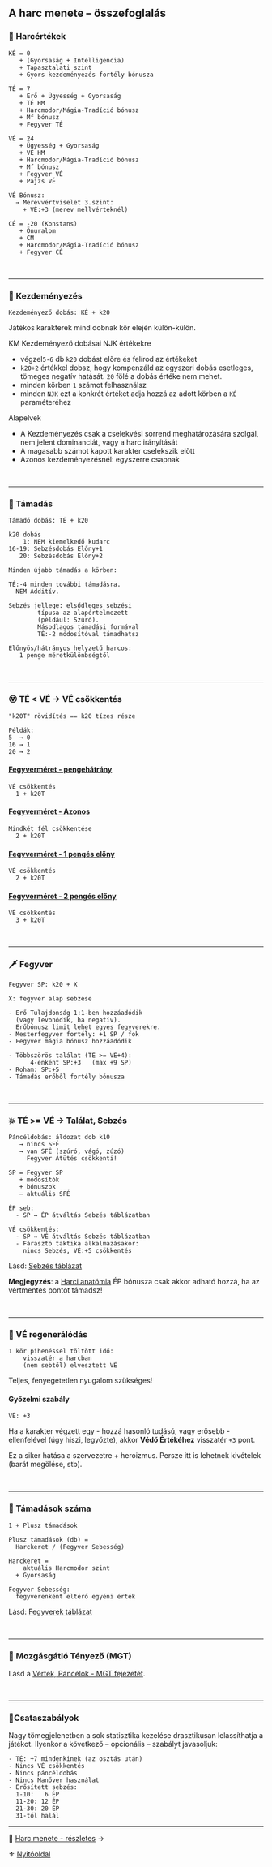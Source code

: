 
## A harc menete – összefoglalás

### 🧮 Harcértékek

```
KÉ = 0
   + (Gyorsaság + Intelligencia)
   + Tapasztalati szint
   + Gyors kezdeményezés fortély bónusza

TÉ = 7
   + Erő + Ügyesség + Gyorsaság
   + TÉ HM
   + Harcmodor/Mágia-Tradíció bónusz
   + Mf bónusz
   + Fegyver TÉ

VÉ = 24
   + Ügyesség + Gyorsaság
   + VÉ HM
   + Harcmodor/Mágia-Tradíció bónusz
   + Mf bónusz
   + Fegyver VÉ
   + Pajzs VÉ

VÉ Bónusz:
  → Merevvértviselet 3.szint:
    + VÉ:+3 (merev mellvérteknél)

CÉ = -20 (Konstans)
   + Önuralom
   + CM
   + Harcmodor/Mágia-Tradíció bónusz
   + Fegyver CÉ
```

<br />

---
### 🤞 Kezdeményezés

```
Kezdeményező dobás: KÉ + k20
```

Játékos karakterek mind dobnak kör elején külön-külön.

KM Kezdeményező dobásai NJK értékekre
- végzel`5-6` db `k20` dobást előre és felírod az értékeket
- `k20+2` értékkel dobsz, hogy kompenzáld az egyszeri dobás esetleges, tömeges negatív hatását. `20` fölé a dobás értéke nem mehet.
- minden körben `1` számot felhasználsz
- minden `NJK` ezt a konkrét értéket adja hozzá az adott körben a `KÉ` paraméteréhez

Alapelvek
- A Kezdeményezés csak a cselekvési sorrend meghatározására szolgál, nem jelent dominanciát, vagy a harc irányítását
- A magasabb számot kapott karakter cselekszik előtt
- Azonos kezdeményezésnél: egyszerre csapnak

<br />

---
### 🤺 Támadás

```
Támadó dobás: TÉ + k20

k20 dobás
    1: NEM kiemelkedő kudarc
16-19: Sebzésdobás Előny+1
   20: Sebzésdobás Előny+2 
```

```
Minden újabb támadás a körben:

TÉ:-4 minden további támadásra.
  NEM Additív.

Sebzés jellege: elsődleges sebzési
        típusa az alapértelmezett
        (például: Szúró).
        Másodlagos támadási formával
        TÉ:-2 módosítóval támadhatsz

Előnyös/hátrányos helyzetű harcos:
   1 penge méretkülönbségtől

```

<br />

---
### 😵 TÉ < VÉ  → VÉ csökkentés

```
"k20T" rövidítés == k20 tízes része

Példák:
5  → 0
16 → 1
20 → 2
```

#### [Fegyverméret - pengehátrány](065_01_harci_helyzetek.md#fegyverm%C3%A9ret---pengeh%C3%A1tr%C3%A1ny)

```
VÉ csökkentés
  1 + k20T
```

#### [Fegyverméret - Azonos](065_01_harci_helyzetek.md#fegyverm%C3%A9ret---azonos)

```
Mindkét fél csökkentése
  2 + k20T
```

#### [Fegyverméret - 1 pengés előny](065_01_harci_helyzetek.md#fegyverm%C3%A9ret---1-peng%C3%A9s-el%C5%91ny)

```
VÉ csökkentés
  2 + k20T
```

#### [Fegyverméret - 2 pengés előny](#fegyverm%C3%A9ret---2-peng%C3%A9s-el%C5%91ny)

```
VÉ csökkentés
  3 + k20T
```

<br />

---
### 🗡️ Fegyver

```
Fegyver SP: k20 + X

X: fegyver alap sebzése
```

```
- Erő Tulajdonság 1:1-ben hozzáadódik
  (vagy levonódik, ha negatív).
  Erőbónusz limit lehet egyes fegyverekre. 
- Mesterfegyver fortély: +1 SP / fok
- Fegyver mágia bónusz hozzáadódik
```

```
- Többszörös találat (TÉ >= VÉ+4):
      4-enként SP:+3   (max +9 SP)
- Roham: SP:+5
- Támadás erőből fortély bónusza
```

<br />

---
### 💥 TÉ >= VÉ  → Találat, Sebzés

```
Páncéldobás: áldozat dob k10    
   → nincs SFÉ
   → van SFÉ (szúró, vágó, zúzó)
     Fegyver Átütés csökkenti!
```

```
SP = Fegyver SP
   + módosítók
   + bónuszok
   – aktuális SFÉ
```

```
ÉP seb:
  - SP ↔ ÉP átváltás Sebzés táblázatban

VÉ csökkentés:
  - SP ↔ VÉ átváltás Sebzés táblázatban
  - Fárasztó taktika alkalmazásakor:
    nincs Sebzés, VÉ:+5 csökkentés
```

Lásd: [Sebzés táblázat](064_02_06_sebzes.md)

**Megjegyzés**: a [Harci anatómia](fortelyok.harci/harci_anatomia.md) ÉP bónusza csak akkor adható hozzá, ha az vértmentes pontot támadsz!

<br />

---
### 🍎 VÉ regenerálódás
```
1 kör pihenéssel töltött idő:
    visszatér a harcban
    (nem sebtől) elvesztett VÉ
```

Teljes, fenyegetetlen nyugalom szükséges!

#### Győzelmi szabály

```
VÉ: +3
```

Ha a karakter végzett egy - hozzá hasonló tudású, vagy erősebb - ellenfelével (úgy hiszi, legyőzte), akkor **Védő Értékéhez** visszatér `+3` pont.

Ez a siker hatása a szervezetre + heroizmus. Persze itt is lehetnek kivételek (barát megölése, stb).

<br />

---
### 🔢 Támadások száma

```
1 + Plusz támadások

Plusz támadások (db) =
  Harckeret / (Fegyver Sebesség)
```

```
Harckeret =
    aktuális Harcmodor szint
  + Gyorsaság

Fegyver Sebesség:
  fegyverenként eltérő egyéni érték 
```

Lásd: [Fegyverek táblázat](068_00_fegyverek.md)

<br />

---
### 🚷 Mozgásgátló Tényező (MGT)

Lásd a [Vértek, Páncélok - MGT fejezetét](069_00_vertek_pancelok.md#mozgásgátló-tényező-mgt).

<br />

---
### 📖Csataszabályok

Nagy tömegjelenetben a sok statisztika kezelése drasztikusan lelassíthatja a játékot. Ilyenkor a következő – opcionális – szabályt javasoljuk:

```
- TÉ: +7 mindenkinek (az osztás után)
- Nincs VÉ csökkentés
- Nincs páncéldobás
- Nincs Manőver használat
- Erősített sebzés:
  1-10:   6 ÉP
  11-20: 12 ÉP
  21-30: 20 ÉP
  31-től halál
```

---

🔗 [Harc menete - részletes](064_02_00_harc_menete_reszletes.md) →

⚜️ [Nyitóoldal](start.md#6-harcrendszer-%EF%B8%8F)
